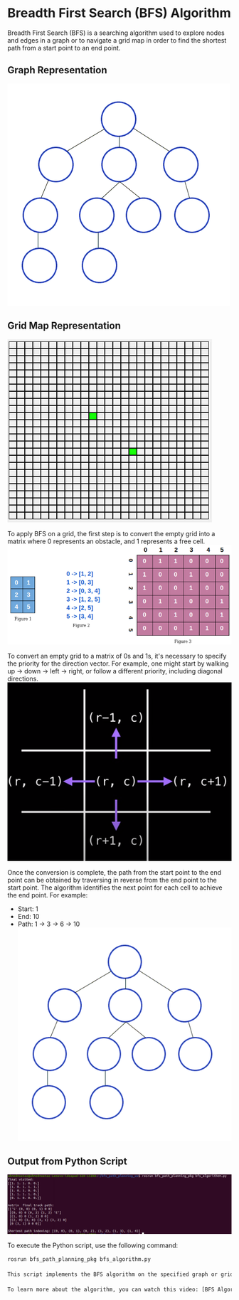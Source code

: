 # Breadth First Search (BFS) Algorithm

Breadth First Search (BFS) is a searching algorithm used to explore nodes and edges in a graph or to navigate a grid map in order to find the shortest path from a start point to an end point.

## Graph Representation
![Graph](https://github.com/Ahmed-M0ataz/bfs_path_planning_pkg/blob/master/media/Breadth-First-Search-Algorithm.gif)

## Grid Map Representation
![Grid Map](https://github.com/Ahmed-M0ataz/bfs_path_planning_pkg/blob/master/media/bfs_grid.gif)

To apply BFS on a grid, the first step is to convert the empty grid into a matrix where 0 represents an obstacle, and 1 represents a free cell.
![Grid to Matrix](https://github.com/Ahmed-M0ataz/bfs_path_planning_pkg/blob/master/media/convert_empty_matrix.png)

To convert an empty grid to a matrix of 0s and 1s, it's necessary to specify the priority for the direction vector. For example, one might start by walking up -> down -> left -> right, or follow a different priority, including diagonal directions.
![Direction Priority](https://github.com/Ahmed-M0ataz/bfs_path_planning_pkg/blob/master/media/direction_vector.png)

Once the conversion is complete, the path from the start point to the end point can be obtained by traversing in reverse from the end point to the start point. The algorithm identifies the next point for each cell to achieve the end point.
For example:
- Start: 1
- End: 10
- Path: 1 -> 3 -> 6 -> 10
![Path Example](https://github.com/Ahmed-M0ataz/bfs_path_planning_pkg/blob/master/media/Breadth-First-Search-Algorithm.gif)

## Output from Python Script
![Output](https://github.com/Ahmed-M0ataz/bfs_path_planning_pkg/blob/master/media/output.png)

To execute the Python script, use the following command:
```bash
rosrun bfs_path_planning_pkg bfs_algorithm.py

This script implements the BFS algorithm on the specified graph or grid map, providing the shortest path from the start to the end point.

To learn more about the algorithm, you can watch this video: [BFS Algorithm Video](https://www.youtube.com/watch?v=KiCBXu4P-2Y)
